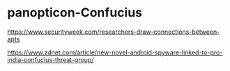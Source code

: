# panopticon-Confucius

https://www.securityweek.com/researchers-draw-connections-between-apts

https://www.zdnet.com/article/new-novel-android-spyware-linked-to-pro-india-confucius-threat-group/
